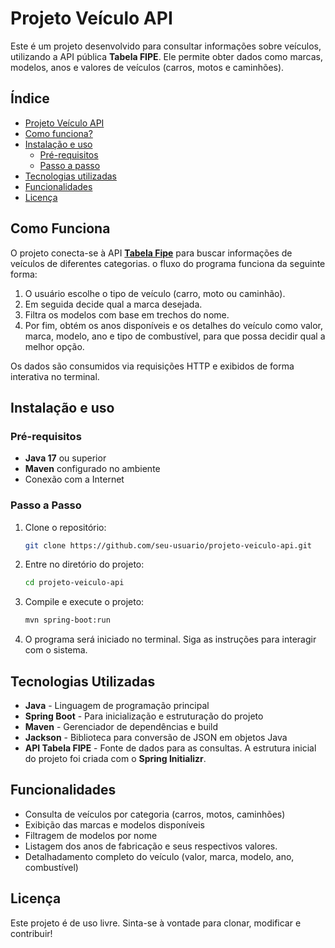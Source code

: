 # Projeto Veículo API

Este é um projeto desenvolvido para consultar informações sobre veículos, utilizando a API pública **Tabela FIPE**. Ele permite obter dados como marcas, modelos, anos e valores de veículos (carros, motos e caminhões).
## Índice

- [Projeto Veículo API](#projeto-veículo-api)
- [Como funciona?](#como-funciona)
- [Instalação e uso](#instalação-e-uso)
  - [Pré-requisitos](#pré-requisitos)
  - [Passo a passo](#passo-a-passo)
- [Tecnologias utilizadas](#tecnologias-utilizadas)
- [Funcionalidades](#funcionalidades)
- [Licença](#licença)
## Como Funciona

O projeto conecta-se à API **[Tabela Fipe](https://parallelum.com.br/fipe/api/v1/)** para buscar informações de veículos de diferentes categorias. o fluxo do programa funciona da seguinte forma:

1. O usuário escolhe o tipo de veículo (carro, moto ou caminhão).
2. Em seguida decide qual a marca desejada.
3. Filtra os modelos com base em trechos do nome.
4. Por fim, obtém os anos disponíveis e os detalhes do veículo como valor, marca, modelo, ano e tipo de combustível, para que possa decidir qual a melhor opção.

Os dados são consumidos via requisições HTTP e exibidos de forma interativa no terminal.
## Instalação e uso

### Pré-requisitos

- **Java 17** ou superior
- **Maven** configurado no ambiente
- Conexão com a Internet

### Passo a Passo

1. Clone o repositório:
    ```bash
    git clone https://github.com/seu-usuario/projeto-veiculo-api.git

2. Entre no diretório do projeto:
    ```bash
    cd projeto-veiculo-api
3. Compile e execute o projeto:
    ```bash 
    mvn spring-boot:run
4. O programa será iniciado no terminal. Siga as instruções para interagir com o sistema.


## Tecnologias Utilizadas

- **Java** - Linguagem de programação principal
- **Spring Boot** - Para inicialização e estruturação do projeto
- **Maven** - Gerenciador de dependências e build
- **Jackson** - Biblioteca para conversão de JSON em objetos Java
- **API Tabela FIPE** - Fonte de dados para as consultas.
A estrutura inicial do projeto foi criada com o **Spring Initializr**.
## Funcionalidades

- Consulta de veículos por categoria (carros, motos, caminhões)
- Exibição das marcas e modelos disponíveis
- Filtragem de modelos por nome
- Listagem dos anos de fabricação e seus respectivos valores.
- Detalhadamento completo do veículo (valor, marca, modelo, ano, combustível)

## Licença
Este projeto é de uso livre. Sinta-se à vontade para clonar, modificar e contribuir!
